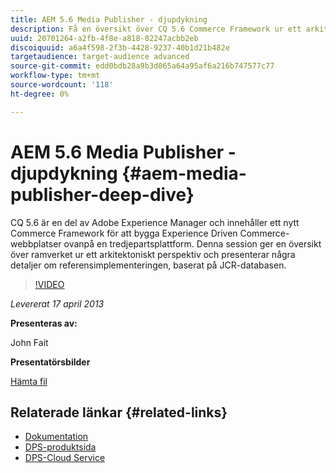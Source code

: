 ```yaml
---
title: AEM 5.6 Media Publisher - djupdykning
description: Få en översikt över CQ 5.6 Commerce Framework ur ett arkitektoniskt perspektiv. Lär dig mer om referensimplementeringen baserat på JCR-databasen.
uuid: 20701264-a2fb-4f8e-a818-02247acbb2eb
discoiquuid: a6a4f598-2f3b-4428-9237-40b1d21b482e
targetaudience: target-audience advanced
source-git-commit: edd0bdb28a9b3d065a64a95af6a216b747577c77
workflow-type: tm+mt
source-wordcount: '118'
ht-degree: 0%

---
```


# AEM 5.6 Media Publisher - djupdykning {#aem-media-publisher-deep-dive}

CQ 5.6 är en del av Adobe Experience Manager och innehåller ett nytt Commerce Framework för att bygga Experience Driven Commerce-webbplatser ovanpå en tredjepartsplattform. Denna session ger en översikt över ramverket ur ett arkitektoniskt perspektiv och presenterar några detaljer om referensimplementeringen, baserat på JCR-databasen.

>[!VIDEO](https://video.tv.adobe.com/v/19574/?quality=9)

*Levererat 17 april 2013*

**Presenteras av:**

John Fait

**Presentatörsbilder**

[Hämta fil](assets/cq-gems-aem-media-publisher-04-17-2013-final.pdf)

## Relaterade länkar {#related-links}

* [Dokumentation](https://docs.adobe.com/content/docs/en/cq/5-6-1/media-publisher.html)
* [DPS-produktsida](http://www.adobe.com/ca/products/digital-publishing-suite-family.html)
* [DPS-Cloud Service](https://digitalpublishing.acrobat.com/welcome.html)
